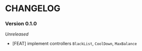 # CHANGELOG

### Version 0.1.0

*Unreleased*

- [FEAT] implement controllers ``BlackList``, ``CoolDown``, ``MaxBalance``
